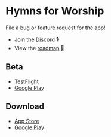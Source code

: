 # Hymns for Worship

File a bug or feature request for the app!

- Join the [Discord](https://discord.com/invite/Sud5Asaa) 🎙
- View the [roadmap](https://github.com/orgs/hymns-for-worship/projects/2/views/1) 👀

## Beta

- [TestFlight](https://testflight.apple.com/join/tG4e3S2F)
- [Google Play](https://play.google.com/apps/testing/com.appleeducate.hymns_for_worship)

## Download

- [App Store](https://apps.apple.com/us/app/hymns-for-worship/id1470789635)
- [Google Play](https://play.google.com/store/apps/details?id=com.appleeducate.hymns_for_worship&hl=en_US&gl=US)
